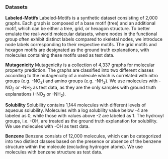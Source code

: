 ### Datasets

**Labeled-Motifs**
Labeled-Motifs is a synthetic dataset consisting of 2,000 graphs. Each graph is composed of a base motif (tree) and an additional motif, which can be either a tree, grid, or hexagon structure. To better emulate the real-world molecular datasets, where nodes in the functional group often exhibit distinct labels compared to skeletal nodes, we introduce node labels corresponding to their respective motifs. The grid motifs and hexagon motifs are designated as the ground truth explanations, with molecules containing these motifs used as test data. 

 **Mutagenicity**
Mutagenicity is a collection of 4,337 graphs for molecular property prediction. The graphs are classified into two different classes according to the mutagenicity of a molecule which is correlated with nitro groups (e.g. -NO<sub>2</sub>) and amino groups (e.g. -NH$_2$). We use molecules with -NO$_2$ or -NH$_2$ as test data, as they are the only samples with ground truth explanations (-NO$_2$ or -NH$_2$).
 
 **Solubility**
Solubility contains 1,144 molecules with different levels of aqueous solubility. Molecules with a log solubility value below -4 are labeled as 0, while those with values above -2 are labeled as 1. The hydroxyl groups, i.e. -OH, are treated as the ground truth explanation for solubility. We use molecules with -OH as test data.

 **Benzene**
Benzene consists of 12,000 molecules, which can be categorized into two distinct classes based on the presence or absence of the benzene structure within the molecule (excluding hydrogen atoms). We use molecules with benzene structure as test data.
